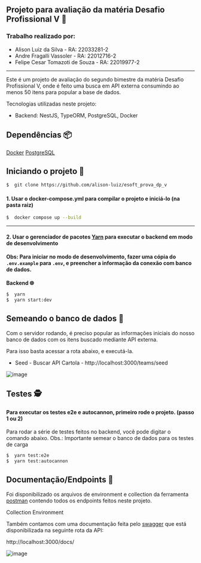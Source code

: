 ## Projeto para avaliação da matéria Desafio Profissional V 🚀

### Trabalho realizado por:

- Alison Luiz da Silva - RA: 22033281-2
- Andre Fragalli Vassoler - RA: 22012716-2
- Felipe Cesar Tomazoti de Souza - RA: 22019977-2

 ___  
 
Este é um projeto de avaliação do segundo bimestre da matéria Desafio Profissional V, onde é feito uma busca em API externa consumindo ao menos 50 itens para popular a base de dados.

Tecnologias utilizadas neste projeto:

- Backend: NestJS, TypeORM, PostgreSQL, Docker

## Dependências 📦

[Docker](https://www.docker.com/)
[PostgreSQL](https://www.postgresql.org/)

## Iniciando o projeto 🚩

```bash
$  git clone https://github.com/alison-luiz/esoft_prova_dp_v
```  

#### 1. Usar o docker-compose.yml para compilar o projeto e iniciá-lo (na pasta raiz)

```bash
$  docker compose up --build
```

---

#### 2. Usar o gerenciador de pacotes [Yarn](https://yarnpkg.com/) para executar o backend em modo de desenvolvimento

#### Obs: Para iniciar no modo de desenvolvimento, fazer uma cópia do `.env.example` para `.env`, e preencher a informação da conexão com banco de dados.

**Backend 🌐**

```bash
$  yarn
$  yarn start:dev
```

## Semeando o banco de dados 🌾

Com o servidor rodando, é preciso popular as informações iniciais do nosso banco de dados com os itens buscado mediante API externa.

Para isso basta acessar a rota abaixo, e executá-la.

 - Seed - Buscar API Cartola - http://localhost:3000/teams/seed

![image](https://github.com/alison-luiz/esoft_prova_dp_v/assets/89758128/d08995dc-167b-429f-a803-f69c516de03a)

## Testes 🕵️

#### Para executar os testes e2e e autocannon, primeiro rode o projeto. (passo 1 ou 2)

Para rodar a série de testes feitos no backend, você pode digitar o comando abaixo.
Obs.: Importante semear o banco de dados para os testes de carga

```bash
$  yarn test:e2e
$  yarn test:autocannon
```

## Documentação/Endpoints 📰

Foi disponibilizado os arquivos de environment e collection da ferramenta [postman](https://www.postman.com/) contendo todos os endpoints feitos neste projeto.

Collection
Environment  

Também contamos com uma documentação feita pelo [swagger](https://swagger.io/) que está disponibilizada na seguinte rota da API:  

http://localhost:3000/docs/

![image](https://github.com/alison-luiz/esoft_prova_dp_v/assets/89758128/b075eee5-5bdc-40a0-aebe-fce455086c47)

